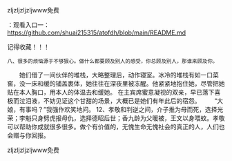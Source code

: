 zljzljzljzljwww免费

：观看入口一：https://github.com/shuai215315/atofdh/blob/main/README.md


记得收藏！！！



	八、很多的烦恼源于不够狠心。做什么都要顾及别人的感受，你总顾及别人，那谁来顾及你。
　　她们借了一间伙伴的堆栈，大略整理后，动作寝室。冰冷的堆栈有如一口菜窖，没一床和缓的铺盖裹体，她往往在深夜里被冻醒。他紧紧地抱住她，尽管把她贴在本人胸口，用本人的体温去和缓她。
在主宾席蜜意凝视的双亲，早已落下喜极而泣泪液，不妨见证这个甘甜的场景，大概已是她们有年此后的宿怨。
　　“大娘，有事吗？”我强作欢笑地问。
		12、孝敬和判逆之间，介子推为母而死，选择光荣；李魁只身劈虎报母仇，选择德昭后世；香九龄为父暖被，王文以身喂蚊。孝敬可以帮助你成就很多很多。做个有价值的，无愧生命无愧社会的真正的人，人们也会赠与你回报。







zljzljzljzljwww免费
